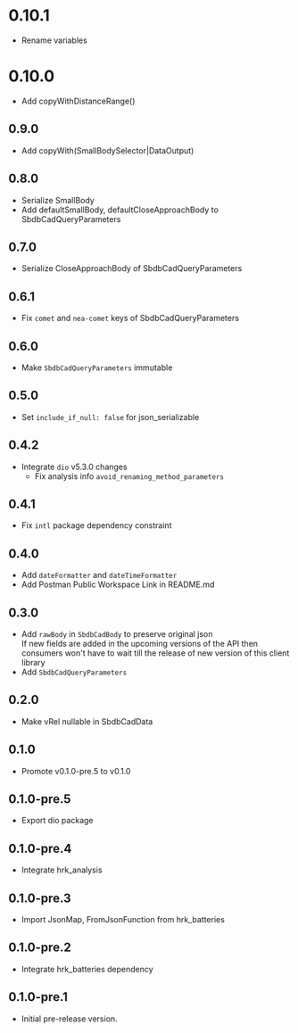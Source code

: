 # 0.10.1

- Rename variables

# 0.10.0

- Add copyWithDistanceRange()

## 0.9.0

- Add copyWith(SmallBodySelector|DataOutput)

## 0.8.0

- Serialize SmallBody
- Add defaultSmallBody, defaultCloseApproachBody to SbdbCadQueryParameters

## 0.7.0

- Serialize CloseApproachBody of SbdbCadQueryParameters

## 0.6.1

- Fix `comet` and `nea-comet` keys of SbdbCadQueryParameters

## 0.6.0

- Make `SbdbCadQueryParameters` immutable

## 0.5.0

- Set `include_if_null: false` for json_serializable

## 0.4.2

- Integrate `dio` v5.3.0 changes
  - Fix analysis info `avoid_renaming_method_parameters`

## 0.4.1

- Fix `intl` package dependency constraint

## 0.4.0

- Add `dateFormatter` and `dateTimeFormatter`
- Add Postman Public Workspace Link in README.md

## 0.3.0

- Add `rawBody` in `SbdbCadBody` to preserve original json  
  If new fields are added in the upcoming versions of the API then consumers 
  won't have to wait till the release of new version of this client library
- Add `SbdbCadQueryParameters`

## 0.2.0

- Make vRel nullable in SbdbCadData

## 0.1.0

- Promote v0.1.0-pre.5 to v0.1.0

## 0.1.0-pre.5

- Export dio package

## 0.1.0-pre.4

- Integrate hrk_analysis

## 0.1.0-pre.3

- Import JsonMap, FromJsonFunction from hrk_batteries

## 0.1.0-pre.2

- Integrate hrk_batteries dependency

## 0.1.0-pre.1

- Initial pre-release version.
